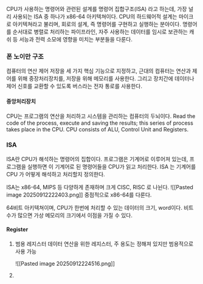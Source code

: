 CPU가 사용하는 명령어와 관련된 설계를 명령어 집합구조(ISA) 라고 하는데, 가장 널리 사용되는 ISA 중 하나가 x86-64 아키텍쳐이다. CPU의 하드웨어적 설계는 마이크로 아키텍쳐라고 불리며, 회로의 설계, 즉 명령어를 구현하고 실행하는 분야이다. 명령어를 순서대로 병렬로 처리하는 파이프라인, 자주 사용하는 데이터를 임시로 보관하는 캐쉬 등 서능과 전력 소모에 영향을 미치는 부분들을 다룬다. 

### 폰 노이만 구조
컴퓨터의 연산 제어 저장을 세 가지 핵심 기능으로 지정하고, 근대의 컴퓨터는 연산과 제어를 위해 중장처리장치를, 저장을 위해 메모리를 사용한다. 그리고 장치간에 데이터나 제어 신호를 교환할 수 있도록 버스라는 전자 통로를 사용한다. 

#### 중앙처리장치
CPU는 프로그램의 연산을 처리하고 시스템을 관리하는 컴퓨터의 두뇌이다. 
Read the code of the process, execute and saving the results; this series of process takes place in the CPU. CPU consists of ALU, Control Unit and Registers.

### ISA
ISA란 CPU가 해석하는 명령어의 집합이다. 프로그램은 기계어로 이루어져 있는데, 프로그램을 실행하면 이 기계어로 된 명령어들을 CPU가 읽고 처리한다. ISA 는 기계어를 CPU 가 어떻게 해석하고 처리할지 정의한다. 

ISA는 x86-64, MIPS 등 다양하게 존재하며 크게 CISC, RISC 로 나뉜다. 
![[Pasted image 20250912222403.png]]
중점적으로 x86-64를 다룬다. 

64비트 아키텍쳐이며, CPU가 한번에 처리할 수 있는 데이터의 크기, word이다. 비트 수가 많으면 가상 메모리의 크기에서 이점을 가질 수 있다.

#### Register
1. 범용 레지스터
   데이터 연산을 위한 레지스터, 주 용도는 정해져 있지만 범용적으로 사용 가능
   
   ![[Pasted image 20250912224516.png]]
2. 


